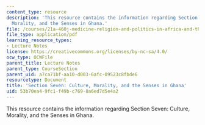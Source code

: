 ```yaml
---
content_type: resource
description: 'This resource contains the information regarding Section Seven: Culture,
  Morality, and the Senses in Ghana.'
file: /courses/21a-460j-medicine-religion-and-politics-in-africa-and-the-african-diaspora-spring-2005/53b70ea49fc1f49bc7698a6ed7d5e4a2_MIT21A_460JS05_4_14_5_460j.pdf
file_type: application/pdf
learning_resource_types:
- Lecture Notes
license: https://creativecommons.org/licenses/by-nc-sa/4.0/
ocw_type: OCWFile
parent_title: Lecture Notes
parent_type: CourseSection
parent_uid: a7ca71bf-aa10-d003-6afc-09523c8fbde6
resourcetype: Document
title: 'Section Seven: Culture, Morality, and the Senses in Ghana'
uid: 53b70ea4-9fc1-f49b-c769-8a6ed7d5e4a2
---
```

This resource contains the information regarding Section Seven: Culture, Morality, and the Senses in Ghana.